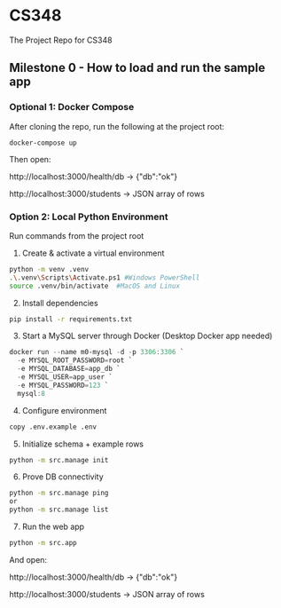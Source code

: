 # CS348
The Project Repo for CS348

## Milestone 0 - How to load and run the sample app

### Optional 1: Docker Compose

After cloning the repo, run the following at the project root:
```
docker-compose up
```

Then open:

http://localhost:3000/health/db
 → {"db":"ok"}

http://localhost:3000/students
 → JSON array of rows

### Option 2: Local Python Environment

Run commands from the project root

1) Create & activate a virtual environment
```bash
python -m venv .venv
.\.venv\Scripts\Activate.ps1 #Windows PowerShell
source .venv/bin/activate  #MacOS and Linux
```

2) Install dependencies
```bash
pip install -r requirements.txt
```

3) Start a MySQL server through Docker (Desktop Docker app needed)

```powershell
docker run --name m0-mysql -d -p 3306:3306 `
  -e MYSQL_ROOT_PASSWORD=root `
  -e MYSQL_DATABASE=app_db `
  -e MYSQL_USER=app_user `
  -e MYSQL_PASSWORD=123 `
  mysql:8
```

4) Configure environment
```bash
copy .env.example .env
```

5) Initialize schema + example rows
```bash
python -m src.manage init
```

6) Prove DB connectivity 
```bash
python -m src.manage ping
or
python -m src.manage list
```

7) Run the web app
```bash
python -m src.app
```

And open:

http://localhost:3000/health/db
 → {"db":"ok"}

http://localhost:3000/students
 → JSON array of rows

